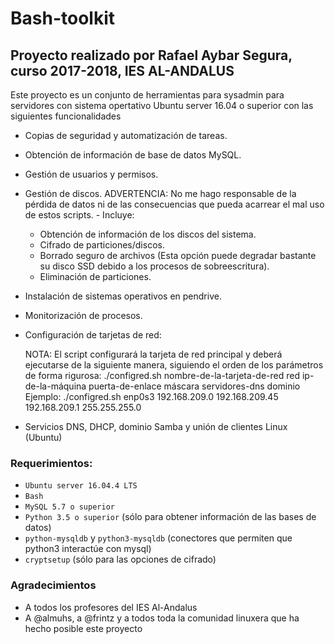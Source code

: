 # Bash-toolkit
## Proyecto realizado por Rafael Aybar Segura, curso 2017-2018, IES AL-ANDALUS
Este proyecto es un conjunto de herramientas para sysadmin para servidores con sistema opertativo Ubuntu server 16.04 o superior con las siguientes funcionalidades

-    Copias de seguridad y automatización de tareas.
-    Obtención de información de base de datos MySQL.
-    Gestión de usuarios y permisos.
-    Gestión de discos.
    ADVERTENCIA: No me hago responsable de la pérdida de datos ni de las consecuencias que pueda acarrear el mal uso de estos scripts.
    - Incluye:
        - Obtención de información de los discos del sistema.
        - Cifrado de particiones/discos.
        - Borrado seguro de archivos (Esta opción puede degradar bastante su disco SSD debido a los procesos de sobreescritura).
        - Eliminación de particiones.

-    Instalación de sistemas operativos en pendrive.
-    Monitorización de procesos.
-    Configuración de tarjetas de red:
 
        NOTA: El script configurará la tarjeta de red principal y deberá ejecutarse de la siguiente manera, siguiendo el orden de los parámetros de forma rigurosa:
        ./configred.sh nombre-de-la-tarjeta-de-red red ip-de-la-máquina puerta-de-enlace máscara servidores-dns dominio
        Ejemplo:
        ./configred.sh enp0s3 192.168.209.0 192.168.209.45 192.168.209.1 255.255.255.0

-   Servicios DNS, DHCP, dominio Samba y unión de clientes Linux (Ubuntu)

### Requerimientos:
* `Ubuntu server 16.04.4 LTS`
* `Bash`
* `MySQL 5.7 o superior`
* `Python 3.5 o superior` (sólo para obtener información de las bases de datos)
* `python-mysqldb` y `python3-mysqldb` (conectores que permiten que python3 interactúe con mysql)
* `cryptsetup` (sólo para las opciones de cifrado)
### Agradecimientos
* A todos los profesores del IES Al-Andalus
* A @almuhs, a @frintz y a todos toda la comunidad linuxera que ha hecho posible este proyecto
